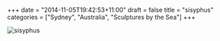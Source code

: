 +++
date = "2014-11-05T19:42:53+11:00"
draft = false
title = "sisyphus"
categories = ["Sydney", "Australia", "Sculptures by the Sea"]
+++

<img sizes="(max-width: 30em) 100%, (max-width: 50em) 50%,
            calc(33% - 100px)"
     srcset="/thumb/sisyphus.jpg 1024w,
             /thumb/sisyphus-large.jpg 800w,
             /thumb/sisyphus-medium.jpg 640w"
     src="/thumb/sisyphus-small.jpg"
     class="caption__media"
     alt="sisyphus"/>
